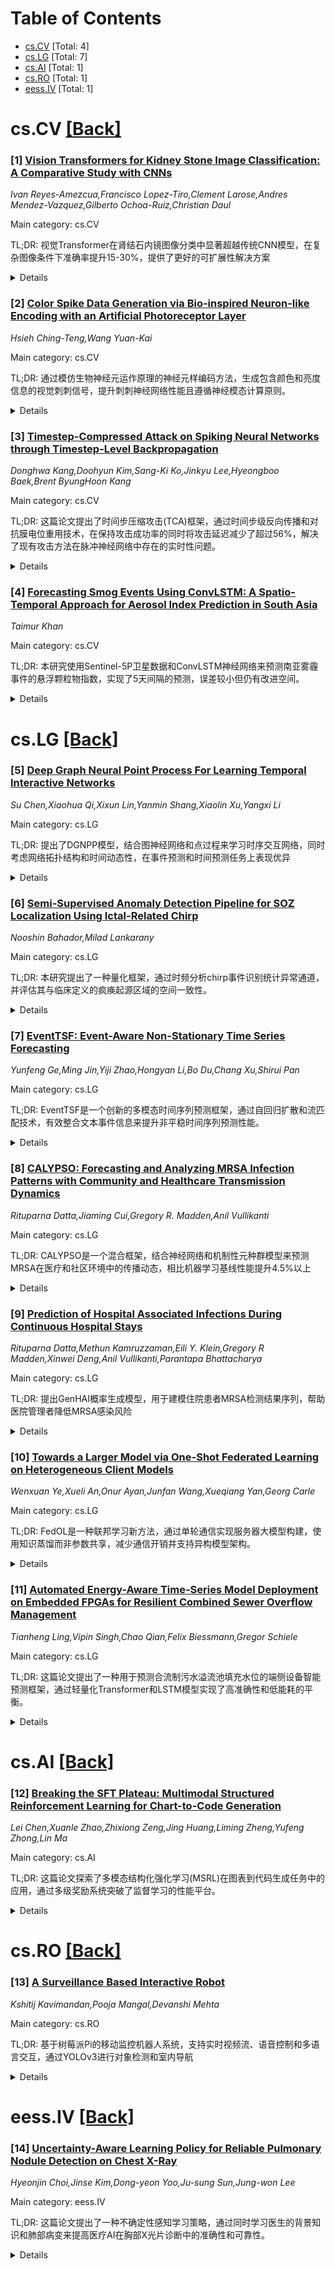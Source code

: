 <div id=toc></div>

# Table of Contents

- [cs.CV](#cs.CV) [Total: 4]
- [cs.LG](#cs.LG) [Total: 7]
- [cs.AI](#cs.AI) [Total: 1]
- [cs.RO](#cs.RO) [Total: 1]
- [eess.IV](#eess.IV) [Total: 1]


<div id='cs.CV'></div>

# cs.CV [[Back]](#toc)

### [1] [Vision Transformers for Kidney Stone Image Classification: A Comparative Study with CNNs](https://arxiv.org/abs/2508.13461)
*Ivan Reyes-Amezcua,Francisco Lopez-Tiro,Clement Larose,Andres Mendez-Vazquez,Gilberto Ochoa-Ruiz,Christian Daul*

Main category: cs.CV

TL;DR: 视觉Transformer在肾结石内镜图像分类中显著超越传统CNN模型，在复杂图像条件下准确率提升15-30%，提供了更好的可扩展性解决方案


<details>
  <summary>Details</summary>
Motivation: 肾结石分类对个性化治疗和复发预防至关重要，但传统CNN模型在处理长距离依赖关系时存在限制，影响在变化的成像条件下的性能

Method: 进行视觉Transformer(ViT)与CNN基础模型(ResNet50)的对比分析，在两个ex vivo数据集(包括CCD相机和缓性尿道镜图像)上评估性能，采用ImageNet-21k预训练的ViT-base模型

Result: ViT模型在各种成像条件下均超过ResNet50基准。在最复杂的内镜图像子集中，ViT达到95.2%准确率和95.1% F1分数(ResNet50仅64.5%和59.3%)；在混合视图子集中，ViT达到87.1%准确率(ResNet50为78.4%)，在精度和召回率上也都有显著提升

Conclusion: ViT基础架构提供了更优称的分类性能，为肾结石图像分析提供了一种可扩展的传统CNN替代方案

Abstract: Kidney stone classification from endoscopic images is critical for
personalized treatment and recurrence prevention. While convolutional neural
networks (CNNs) have shown promise in this task, their limited ability to
capture long-range dependencies can hinder performance under variable imaging
conditions. This study presents a comparative analysis between Vision
Transformers (ViTs) and CNN-based models, evaluating their performance on two
ex vivo datasets comprising CCD camera and flexible ureteroscope images. The
ViT-base model pretrained on ImageNet-21k consistently outperformed a ResNet50
baseline across multiple imaging conditions. For instance, in the most visually
complex subset (Section patches from endoscopic images), the ViT model achieved
95.2% accuracy and 95.1% F1-score, compared to 64.5% and 59.3% with ResNet50.
In the mixed-view subset from CCD-camera images, ViT reached 87.1% accuracy
versus 78.4% with CNN. These improvements extend across precision and recall as
well. The results demonstrate that ViT-based architectures provide superior
classification performance and offer a scalable alternative to conventional
CNNs for kidney stone image analysis.

</details>


### [2] [Color Spike Data Generation via Bio-inspired Neuron-like Encoding with an Artificial Photoreceptor Layer](https://arxiv.org/abs/2508.13558)
*Hsieh Ching-Teng,Wang Yuan-Kai*

Main category: cs.CV

TL;DR: 通过模仿生物神经元运作原理的神经元样编码方法，生成包含颜色和亮度信息的视觉刺刺信号，提升刺刺神经网络性能且遵循神经模态计算原则。


<details>
  <summary>Details</summary>
Motivation: 解决SNN性能落后于CNN的问题，主要因为刺刺数据信息容量有限，而现有用静态图像训练SNN的方法又违背了神经模态计算的原则。

Method: 提出神经元样编码方法，基于生物神经元的内在运作原理和功能生成刺刺数据，并加入人造光受器层以使刺刺数据包含颜色和亮度信息。

Result: 实验结果显示，这种受生物学启发的方法有效增加了刺刺信号的信息含量，提高了SNN的性能，同时遵循神经模态计算原则。

Conclusion: 这种方法有望克服神经模态计算的当前限制，促进SNN的更广泛应用。

Abstract: In recent years, neuromorphic computing and spiking neural networks (SNNs)
have ad-vanced rapidly through integration with deep learning. However, the
performance of SNNs still lags behind that of convolutional neural networks
(CNNs), primarily due to the limited information capacity of spike-based data.
Although some studies have attempted to improve SNN performance by training
them with non-spiking inputs such as static images, this approach deviates from
the original intent of neuromorphic computing, which emphasizes spike-based
information processing. To address this issue, we propose a Neuron-like
Encoding method that generates spike data based on the intrinsic operational
principles and functions of biological neurons. This method is further enhanced
by the incorporation of an artificial pho-toreceptor layer, enabling spike data
to carry both color and luminance information, thereby forming a complete
visual spike signal. Experimental results using the Integrate-and-Fire neuron
model demonstrate that this biologically inspired approach effectively
increases the information content of spike signals and improves SNN
performance, all while adhering to neuromorphic principles. We believe this
concept holds strong potential for future development and may contribute to
overcoming current limitations in neuro-morphic computing, facilitating broader
applications of SNNs.

</details>


### [3] [Timestep-Compressed Attack on Spiking Neural Networks through Timestep-Level Backpropagation](https://arxiv.org/abs/2508.13812)
*Donghwa Kang,Doohyun Kim,Sang-Ki Ko,Jinkyu Lee,Hyeongboo Baek,Brent ByungHoon Kang*

Main category: cs.CV

TL;DR: 这篇论文提出了时间步压缩攻击(TCA)框架，通过时间步级反向传播和对抗膜电位重用技术，在保持攻击成功率的同时将攻击延迟减少了超过56%，解决了现有攻击方法在脉冲神经网络中存在的实时性问题。


<details>
  <summary>Details</summary>
Motivation: 现有的基于FGSM和PGD框架的梯度基础攻击方法在脉冲神经网络(SNNs)中存在显著的攻击延迟问题，这主要是因为它们直接扩展自ANN范式，没有利用SNN的关键特性，导致多时间步处理耗时过长，不适用于实际的实时应用。

Method: 提出时间步压缩攻击(TCA)框架，包含两个核心组件：1)时间步级反向传播(TLBP)，基于发现生成干扰的全局时间信息并非关键，支持按时间步评估并提前停止；2)对抗膜电位重用(A-MPR)，利用初始时间步主要用于累积膜电位的特点，将这个热身阶段预计算并重用。

Result: 在VGG-11和ResNet-17模型上使用CIFAR-10/100和CIFAR10-DVS数据集进行实验，TCA在白盒和黑盒设置下分别将所需攻击延迟减少了最高56.6%和57.1%，同时保持了相当的攻击成功率。

Conclusion: TCA框架通过充分利用SNN的特有性质，有效解决了现有攻击方法在实时应用中的延迟问题，为SNN安全研究提供了更高效的对抗攻击方案。

Abstract: State-of-the-art (SOTA) gradient-based adversarial attacks on spiking neural
networks (SNNs), which largely rely on extending FGSM and PGD frameworks, face
a critical limitation: substantial attack latency from multi-timestep
processing, rendering them infeasible for practical real-time applications.
This inefficiency stems from their design as direct extensions of ANN
paradigms, which fail to exploit key SNN properties. In this paper, we propose
the timestep-compressed attack (TCA), a novel framework that significantly
reduces attack latency. TCA introduces two components founded on key insights
into SNN behavior. First, timestep-level backpropagation (TLBP) is based on our
finding that global temporal information in backpropagation to generate
perturbations is not critical for an attack's success, enabling per-timestep
evaluation for early stopping. Second, adversarial membrane potential reuse
(A-MPR) is motivated by the observation that initial timesteps are
inefficiently spent accumulating membrane potential, a warm-up phase that can
be pre-calculated and reused. Our experiments on VGG-11 and ResNet-17 with the
CIFAR-10/100 and CIFAR10-DVS datasets show that TCA significantly reduces the
required attack latency by up to 56.6% and 57.1% compared to SOTA methods in
white-box and black-box settings, respectively, while maintaining a comparable
attack success rate.

</details>


### [4] [Forecasting Smog Events Using ConvLSTM: A Spatio-Temporal Approach for Aerosol Index Prediction in South Asia](https://arxiv.org/abs/2508.13891)
*Taimur Khan*

Main category: cs.CV

TL;DR: 本研究使用Sentinel-5P卫星数据和ConvLSTM神经网络来预测南亚雾霾事件的悬浮颗粒物指数，实现了5天间隔的预测，误差较小但仍有改进空间。


<details>
  <summary>Details</summary>
Motivation: 南亚雾霾事件对印度-恒河平原造成严重的社会经济影响，但缺乏区域尺度的实时预测系统。悬浮颗粒物指数与雾霾形成密切相关，是空气质量指数的重要组成部分。

Method: 使用2019-2023年Sentinel-5P卫星气溶胶数据，采用卷积长短期记忆(ConvLSTM)神经网络模型，利用340-380nm紫外气溶胶指数作为预测因子，捕捉时空相关性。

Result: 模型能够以5天间隔预测气溶胶指数，均方误差约0.0018，损失约0.3995，结构相似性指数约0.74，表现优于先前模型。

Conclusion: ConvLSTM模型能有效预测南亚雾霾事件，但可通过整合更多数据和优化架构来进一步提升预测性能。

Abstract: The South Asian Smog refers to the recurring annual air pollution events
marked by high contaminant levels, reduced visibility, and significant
socio-economic impacts, primarily affecting the Indo-Gangetic Plains (IGP) from
November to February. Over the past decade, increased air pollution sources
such as crop residue burning, motor vehicles, and changing weather patterns
have intensified these smog events. However, real-time forecasting systems for
increased particulate matter concentrations are still not established at
regional scale. The Aerosol Index, closely tied to smog formation and a key
component in calculating the Air Quality Index (AQI), reflects particulate
matter concentrations. This study forecasts aerosol events using Sentinel-5P
air constituent data (2019-2023) and a Convolutional Long-Short Term Memory
(ConvLSTM) neural network, which captures spatial and temporal correlations
more effectively than previous models. Using the Ultraviolet (UV) Aerosol Index
at 340-380 nm as the predictor, results show the Aerosol Index can be
forecasted at five-day intervals with a Mean Squared Error of ~0.0018, loss of
~0.3995, and Structural Similarity Index of ~0.74. While effective, the model
can be improved by integrating additional data and refining its architecture.

</details>


<div id='cs.LG'></div>

# cs.LG [[Back]](#toc)

### [5] [Deep Graph Neural Point Process For Learning Temporal Interactive Networks](https://arxiv.org/abs/2508.13219)
*Su Chen,Xiaohua Qi,Xixun Lin,Yanmin Shang,Xiaolin Xu,Yangxi Li*

Main category: cs.LG

TL;DR: 提出了DGNPP模型，结合图神经网络和点过程来学习时序交互网络，同时考虑网络拓扑结构和时间动态性，在事件预测和时间预测任务上表现优异


<details>
  <summary>Details</summary>
Motivation: 现有的时序交互网络学习忽略了网络拓扑结构的影响，将问题简化为粗粒度的多序列预测

Method: DGNPP模型包含节点聚合层（捕获拓扑结构生成静态表示）和自注意力层（动态更新嵌入），将动态和静态嵌入结合到事件强度函数中，通过最大似然估计优化

Result: 在三个公开数据集上的实验表明，DGNPP在事件预测和时间预测任务上实现了优越性能和高效率，显著优于基线模型

Conclusion: DGNPP有效解决了先前方法的局限性，成功整合了网络拓扑结构和时间动态信息

Abstract: Learning temporal interaction networks(TIN) is previously regarded as a
coarse-grained multi-sequence prediction problem, ignoring the network topology
structure influence. This paper addresses this limitation and a Deep Graph
Neural Point Process(DGNPP) model for TIN is proposed. DGNPP consists of two
key modules: the Node Aggregation Layer and the Self Attentive Layer. The Node
Aggregation Layer captures topological structures to generate static
representation for users and items, while the Self Attentive Layer dynamically
updates embeddings over time. By incorporating both dynamic and static
embeddings into the event intensity function and optimizing the model via
maximum likelihood estimation, DGNPP predicts events and occurrence time
effectively. Experimental evaluations on three public datasets demonstrate that
DGNPP achieves superior performance in event prediction and time prediction
tasks with high efficiency, significantly outperforming baseline models and
effectively mitigating the limitations of prior approaches.

</details>


### [6] [Semi-Supervised Anomaly Detection Pipeline for SOZ Localization Using Ictal-Related Chirp](https://arxiv.org/abs/2508.13406)
*Nooshin Bahador,Milad Lankarany*

Main category: cs.LG

TL;DR: 本研究提出了一种量化框架，通过时频分析chirp事件识别统计异常通道，并评估其与临床定义的疯痪起源区域的空间一致性。


<details>
  <summary>Details</summary>
Motivation: 为了提供一种补充方法来准确定位疯痪起源区域，特别是在所测病人中验证手术成功的情况下。

Method: 采用两步方法：(1)无监督异常检测，使用局部异常因子(LOF)分析识别异常通道；(2)空间相关性分析，计算精确匹配指标和加权指数相似性。

Result: 方法在疯痪免病人群中表现最佳（精度均值0.903），成功所测病人也显示良好结果（精度均值0.865），而失败案例的一致性较低（精度均值0.460）。

Conclusion: chirp基础的异常检测结合加权空间指标，提供了一种有效的SOZ定位补充方法，特别适用于所测成功的病人。

Abstract: This study presents a quantitative framework for evaluating the spatial
concordance between clinically defined seizure onset zones (SOZs) and
statistically anomalous channels identified through time-frequency analysis of
chirp events. The proposed pipeline employs a two-step methodology: (1)
Unsupervised Outlier Detection, where Local Outlier Factor (LOF) analysis with
adaptive neighborhood selection identifies anomalous channels based on
spectro-temporal features of chirp (Onset frequency, offset frequency, and
temporal duration); and (2) Spatial Correlation Analysis, which computes both
exact co-occurrence metrics and weighted index similarity, incorporating
hemispheric congruence and electrode proximity. Key findings demonstrate that
the LOF-based approach (N neighbors=20, contamination=0.2) effectively detects
outliers, with index matching (weighted by channel proximity) outperforming
exact matching in SOZ localization. Performance metrics (precision, recall, F1)
were highest for seizure-free patients (Index Precision mean: 0.903) and those
with successful surgical outcomes (Index Precision mean: 0.865), whereas
failure cases exhibited lower concordance (Index Precision mean: 0.460). The
key takeaway is that chirp-based outlier detection, combined with weighted
spatial metrics, provides a complementary method for SOZ localization,
particularly in patients with successful surgical outcomes.

</details>


### [7] [EventTSF: Event-Aware Non-Stationary Time Series Forecasting](https://arxiv.org/abs/2508.13434)
*Yunfeng Ge,Ming Jin,Yiji Zhao,Hongyan Li,Bo Du,Chang Xu,Shirui Pan*

Main category: cs.LG

TL;DR: EventTSF是一个创新的多模态时间序列预测框架，通过自回归扩散和流匹配技术，有效整合文本事件信息来提升非平稳时间序列预测性能。


<details>
  <summary>Details</summary>
Motivation: 传统时间序列预测方法主要依赖单一模态数据，无法充分利用文本事件信息，导致在非平稳动态场景下预测性能受限。需要解决时间序列与文本事件之间的细粒度同步、时间不确定性以及模态对齐等挑战。

Method: 提出EventTSF框架，采用自回归扩散生成模型，在每个时间步使用流匹配技术捕捉时间-事件交互。通过事件语义信号自适应控制流匹配时间步，并使用多模态U形扩散transformer在不同分辨率下有效融合时间和文本模态。

Result: 在8个合成和真实数据集上的实验表明，EventTSF在12个基线方法中表现最优，预测准确率提升10.7%，训练效率提高1.13倍。

Conclusion: EventTSF成功解决了多模态时间序列预测中的关键挑战，证明了整合文本事件信息对提升非平稳时间序列预测性能的重要价值，为跨模态时间序列分析提供了有效解决方案。

Abstract: Time series forecasting plays a vital role in critical domains like energy
and transportation, where non-stationary dynamics are deeply intertwined with
events in other modalities such as texts. However, incorporating natural
language-based external events to improve non-stationary forecasting remains
largely unexplored, as most approaches still rely on a single modality,
resulting in limited contextual knowledge and model underperformance. Enabling
fine-grained multimodal interactions between temporal and textual data is
challenged by three fundamental issues: (1) the difficulty of fine-grained
synchronization between time-varying discrete textual events and continuous
time series; (2) the inherent temporal uncertainty introduced by textual
semantics; and (3) the misalignment between textual event embeddings and
multi-resolution temporal patterns. In this work, we address these challenges
by introducing event-aware non-stationary time series forecasting (EventTSF),
an autoregressive generation framework that integrates historical time series
with textual events to make subsequent forecasts. Specifically, EventTSF uses
autoregressive diffusion with flow matching at each step to capture nuanced
temporal-event interactions. To handle event-induced uncertainty, flow matching
timesteps are adaptively controlled according to event semantic signals. The
underlying denoiser employs a multimodal U-shaped diffusion transformer that
efficiently fuses temporal and textual modalities across different resolutions.
Extensive experiments on 8 synthetic and real-world datasets show that EventTSF
outperforms 12 baselines across diverse event-aware non-stationary time series
forecasting scenarios, achieving substantial improvements of 10.7% higher
forecasting accuracy and $1.13\times$ faster training efficiency.

</details>


### [8] [CALYPSO: Forecasting and Analyzing MRSA Infection Patterns with Community and Healthcare Transmission Dynamics](https://arxiv.org/abs/2508.13548)
*Rituparna Datta,Jiaming Cui,Gregory R. Madden,Anil Vullikanti*

Main category: cs.LG

TL;DR: CALYPSO是一个混合框架，结合神经网络和机制性元种群模型来预测MRSA在医疗和社区环境中的传播动态，相比机器学习基线性能提升4.5%以上


<details>
  <summary>Details</summary>
Motivation: MRSA是医院和长期护理机构的重要公共卫生威胁，现有预测模型缺乏流行病学可解释性且性能有限，机制性流行病模型难以校准且无法有效整合多样化数据集

Method: 整合神经网络与机制性元种群模型，利用患者级保险索赔数据、通勤数据和医疗转移模式来学习区域和时间特异性参数，捕捉MRSA传播动态

Result: CALYPSO相比机器学习基线在全州范围预测性能提升超过4.5%，能够识别高风险区域和制定成本效益高的感染预防资源分配策略

Conclusion: 该混合框架能够提供准确、可解释的多空间分辨率预测，支持感染控制政策和暴发风险的反事实分析，为公共卫生决策提供有力工具

Abstract: Methicillin-resistant Staphylococcus aureus (MRSA) is a critical public
health threat within hospitals as well as long-term care facilities. Better
understanding of MRSA risks, evaluation of interventions and forecasting MRSA
rates are important public health problems. Existing forecasting models rely on
statistical or neural network approaches, which lack epidemiological
interpretability, and have limited performance. Mechanistic epidemic models are
difficult to calibrate and limited in incorporating diverse datasets. We
present CALYPSO, a hybrid framework that integrates neural networks with
mechanistic metapopulation models to capture the spread dynamics of infectious
diseases (i.e., MRSA) across healthcare and community settings. Our model
leverages patient-level insurance claims, commuting data, and healthcare
transfer patterns to learn region- and time-specific parameters governing MRSA
spread. This enables accurate, interpretable forecasts at multiple spatial
resolutions (county, healthcare facility, region, state) and supports
counterfactual analyses of infection control policies and outbreak risks. We
also show that CALYPSO improves statewide forecasting performance by over 4.5%
compared to machine learning baselines, while also identifying high-risk
regions and cost-effective strategies for allocating infection prevention
resources.

</details>


### [9] [Prediction of Hospital Associated Infections During Continuous Hospital Stays](https://arxiv.org/abs/2508.13561)
*Rituparna Datta,Methun Kamruzzaman,Eili Y. Klein,Gregory R Madden,Xinwei Deng,Anil Vullikanti,Parantapa Bhattacharya*

Main category: cs.LG

TL;DR: 提出GenHAI概率生成模型，用于建模住院患者MRSA检测结果序列，帮助医院管理者降低MRSA感染风险


<details>
  <summary>Details</summary>
Motivation: MRSA被CDC列为严重抗菌素耐药性威胁，住院患者因多种因素面临高风险，需要有效工具来理解和减轻感染风险

Method: 基于概率编程范式的生成概率模型，能够近似回答预测性、因果性和反事实性问题

Result: 在两个真实数据集上与判别式和生成式机器学习模型比较，证明了模型的有效性

Conclusion: GenHAI模型为医院管理者提供了一个强大的工具，可用于回答关于MRSA感染风险的各种重要问题

Abstract: The US Centers for Disease Control and Prevention (CDC), in 2019, designated
Methicillin-resistant Staphylococcus aureus (MRSA) as a serious antimicrobial
resistance threat. The risk of acquiring MRSA and suffering life-threatening
consequences due to it remains especially high for hospitalized patients due to
a unique combination of factors, including: co-morbid conditions, immuno
suppression, antibiotic use, and risk of contact with contaminated hospital
workers and equipment. In this paper, we present a novel generative
probabilistic model, GenHAI, for modeling sequences of MRSA test results
outcomes for patients during a single hospitalization. This model can be used
to answer many important questions from the perspectives of hospital
administrators for mitigating the risk of MRSA infections. Our model is based
on the probabilistic programming paradigm, and can be used to approximately
answer a variety of predictive, causal, and counterfactual questions. We
demonstrate the efficacy of our model by comparing it against discriminative
and generative machine learning models using two real-world datasets.

</details>


### [10] [Towards a Larger Model via One-Shot Federated Learning on Heterogeneous Client Models](https://arxiv.org/abs/2508.13625)
*Wenxuan Ye,Xueli An,Onur Ayan,Junfan Wang,Xueqiang Yan,Georg Carle*

Main category: cs.LG

TL;DR: FedOL是一种联邦学习新方法，通过单轮通信实现服务器大模型构建，使用知识蒸馏而非参数共享，减少通信开销并支持异构模型架构。


<details>
  <summary>Details</summary>
Motivation: 解决联邦学习中统一模型架构要求、多轮通信开销大、客户端计算资源受限等问题，同时保护数据隐私。

Method: 采用知识蒸馏技术，客户端仅交换在未标记公共数据集上的预测输出；引入专门的目标函数迭代优化伪标签和服务器模型；设计定制化的伪标签生成和知识蒸馏策略。

Result: 仿真结果显示FedOL显著优于现有基线方法，为移动网络提供了成本效益高的解决方案。

Conclusion: FedOL通过单轮通信和知识蒸馏有效解决了联邦学习中的通信开销和资源异构问题，同时保持了数据隐私保护。

Abstract: Large models, renowned for superior performance, outperform smaller ones even
without billion-parameter scales. While mobile network servers have ample
computational resources to support larger models than client devices, privacy
constraints prevent clients from directly sharing their raw data. Federated
Learning (FL) enables decentralized clients to collaboratively train a shared
model by exchanging model parameters instead of transmitting raw data. Yet, it
requires a uniform model architecture and multiple communication rounds, which
neglect resource heterogeneity, impose heavy computational demands on clients,
and increase communication overhead. To address these challenges, we propose
FedOL, to construct a larger and more comprehensive server model in one-shot
settings (i.e., in a single communication round). Instead of model parameter
sharing, FedOL employs knowledge distillation, where clients only exchange
model prediction outputs on an unlabeled public dataset. This reduces
communication overhead by transmitting compact predictions instead of full
model weights and enables model customization by allowing heterogeneous model
architectures. A key challenge in this setting is that client predictions may
be biased due to skewed local data distributions, and the lack of ground-truth
labels in the public dataset further complicates reliable learning. To mitigate
these issues, FedOL introduces a specialized objective function that
iteratively refines pseudo-labels and the server model, improving learning
reliability. To complement this, FedOL incorporates a tailored pseudo-label
generation and knowledge distillation strategy that effectively integrates
diverse knowledge. Simulation results show that FedOL significantly outperforms
existing baselines, offering a cost-effective solution for mobile networks
where clients possess valuable private data but limited computational
resources.

</details>


### [11] [Automated Energy-Aware Time-Series Model Deployment on Embedded FPGAs for Resilient Combined Sewer Overflow Management](https://arxiv.org/abs/2508.13905)
*Tianheng Ling,Vipin Singh,Chao Qian,Felix Biessmann,Gregor Schiele*

Main category: cs.LG

TL;DR: 这篇论文提出了一种用于预测合流制污水溢流池填充水位的端侧设备智能预测框架，通过轻量化Transformer和LSTM模型实现了高准确性和低能耗的平衡。


<details>
  <summary>Details</summary>
Motivation: 极端天气事件加剧了老化合流污水系统的溢流风险，而现有AI预测方法依赖云计算在通信故障时可靠性低，需要能够在端侧设备上高效执行的解决方案。

Method: 提出了一种端到端的预测框架，整合轻量化Transformer和LSTM模型，通过整数采样压缩技术优化模型性能。使用自动化硬件感知部署流程在AMD Spartan-7 FPGA上寻找最优模型配置。

Result: 8位Transformer模型在24小时历史数据训练下实现了高准确性(MSE 0.0376)，每次推理能耗0.370mJ。8位LSTM模型能耗更低(0.009mJ)但准确性差14.89%，训练时间更长。

Conclusion: 该工作实现了本地化、能效高的预测能力，为合流制污水系统提供了更鲁棒的解决方案，根据部署优先级选择LSTM(极低能耗)或Transformer(高准确性)模型。

Abstract: Extreme weather events, intensified by climate change, increasingly challenge
aging combined sewer systems, raising the risk of untreated wastewater
overflow. Accurate forecasting of sewer overflow basin filling levels can
provide actionable insights for early intervention, helping mitigating
uncontrolled discharge. In recent years, AI-based forecasting methods have
offered scalable alternatives to traditional physics-based models, but their
reliance on cloud computing limits their reliability during communication
outages. To address this, we propose an end-to-end forecasting framework that
enables energy-efficient inference directly on edge devices. Our solution
integrates lightweight Transformer and Long Short-Term Memory (LSTM) models,
compressed via integer-only quantization for efficient on-device execution.
Moreover, an automated hardware-aware deployment pipeline is used to search for
optimal model configurations by jointly minimizing prediction error and energy
consumption on an AMD Spartan-7 XC7S15 FPGA. Evaluated on real-world sewer
data, the selected 8-bit Transformer model, trained on 24 hours of historical
measurements, achieves high accuracy (MSE 0.0376) at an energy cost of 0.370 mJ
per inference. In contrast, the optimal 8-bit LSTM model requires significantly
less energy (0.009 mJ, over 40x lower) but yields 14.89% worse accuracy (MSE
0.0432) and much longer training time. This trade-off highlights the need to
align model selection with deployment priorities, favoring LSTM for ultra-low
energy consumption or Transformer for higher predictive accuracy. In general,
our work enables local, energy-efficient forecasting, contributing to more
resilient combined sewer systems. All code can be found in the GitHub
Repository (https://github.com/tianheng-ling/EdgeOverflowForecast).

</details>


<div id='cs.AI'></div>

# cs.AI [[Back]](#toc)

### [12] [Breaking the SFT Plateau: Multimodal Structured Reinforcement Learning for Chart-to-Code Generation](https://arxiv.org/abs/2508.13587)
*Lei Chen,Xuanle Zhao,Zhixiong Zeng,Jing Huang,Liming Zheng,Yufeng Zhong,Lin Ma*

Main category: cs.AI

TL;DR: 这篇论文探索了多模态结构化强化学习(MSRL)在图表到代码生成任务中的应用，通过多级奖励系统突破了监督学习的性能平台。


<details>
  <summary>Details</summary>
Motivation: 强化学习在需要深度理解信息丰富图像和生成结构化输出的任务中应用不足，监督学习单独使用往往不够有效，需要有效的强化学习策略来奖励结构化输出。

Method: 提出多模态结构化强化学习(MSRL)，构建了包含300万对图表-代码的最大训练语料库，使用多级奖励系统：文本层面的规则基奖励验证细粒度代码细节，视觉层面的模型基奖励通过渲染代码到图像并使用评估器模型评估结构相似性，采用两阶段课程进行训练稳定性控制。

Result: MSRL显著突破了监督学习的性能平台，在ChartMimic和ReachQA净高上分别提升6.2%和9.9%，达到了与先进闭源模型竞争的性能。

Conclusion: 多模态结构化强化学习是解决图表到代码生成这类需要复杂理解的多模态任务的有效方法，多级奖励系统能够有效提升结构化输出的质量。

Abstract: While reinforcement learning (RL) has proven highly effective for general
reasoning in vision-language models, its application to tasks requiring
in-depth understanding of information-rich images and generation of structured
outputs remains underexplored. Chart-to-code generation exemplifies this
challenge, demanding complex reasoning over visual charts to generate
structured code. Supervised fine-tuning (SFT) alone is often insufficient,
highlighting the need for effective RL strategies that appropriately reward
structured outputs. We systematically investigate the performance plateau in
SFT through large-scale experiments and propose Multimodal Structured
Reinforcement Learning (MSRL) for chart-to-code generation, which substantially
breaks through this plateau. We construct the largest training corpus to date,
containing 3 million chart-code pairs from real-world arXiv tables to mitigate
simplistic patterns of prior synthetic data. Despite reaching state-of-the-art
performance, our experiments show that scaling SFT data eventually hits a
plateau where further increases yield negligible improvements. Our MSRL method
leverages a multi-granularity structured reward system using multimodal textual
and visual feedback. At the textual level, rule-based rewards validate
fine-grained code details. At the visual level, model-based rewards assess
structural similarity by rendering generated code into images and employing an
evaluator model. We implement this within a two-stage curriculum for training
stability. Results demonstrate that MSRL significantly breaks the SFT plateau,
improving high-level metrics by 6.2% and 9.9% on ChartMimic and ReachQA
benchmarks respectively, achieving competitive performance with advanced
closed-source models.

</details>


<div id='cs.RO'></div>

# cs.RO [[Back]](#toc)

### [13] [A Surveillance Based Interactive Robot](https://arxiv.org/abs/2508.13319)
*Kshitij Kavimandan,Pooja Mangal,Devanshi Mehta*

Main category: cs.RO

TL;DR: 基于树莓派Pi的移动监控机器人系统，支持实时视频流、语音控制和多语言交互，通过YOLOv3进行对象检测和室内导航


<details>
  <summary>Details</summary>
Motivation: 建立一个使用普通硬件和开源软件的易复现移动监控机器人系统，支持远程监控和语音控制

Method: 使用2台Raspberry Pi 4（前端和中央单元），采用FFmpeg传输视频，YOLOv3进行对象检测，Python语音库实现语音识别和翻译，Kinect RGB-D传感器提供视觉输入

Result: 室内测试中能够在CPU上以交互帧率检测常见物体，可靠识别命令并转换为动作，无需手动控制

Conclusion: 设计依靠市面硬件和开源软件，易于复现，并提出了传感器融合、GPU加速、人脸和文本识别等扩展可能性

Abstract: We build a mobile surveillance robot that streams video in real time and
responds to speech so a user can monitor and steer it from a phone or browser.
The system uses two Raspberry Pi 4 units: a front unit on a differential drive
base with camera, mic, and speaker, and a central unit that serves the live
feed and runs perception. Video is sent with FFmpeg. Objects in the scene are
detected using YOLOv3 to support navigation and event awareness. For voice
interaction, we use Python libraries for speech recognition, multilingual
translation, and text-to-speech, so the robot can take spoken commands and read
back responses in the requested language. A Kinect RGB-D sensor provides visual
input and obstacle cues. In indoor tests the robot detects common objects at
interactive frame rates on CPU, recognises commands reliably, and translates
them to actions without manual control. The design relies on off-the-shelf
hardware and open software, making it easy to reproduce. We discuss limits and
practical extensions, including sensor fusion with ultrasonic range data, GPU
acceleration, and adding face and text recognition.

</details>


<div id='eess.IV'></div>

# eess.IV [[Back]](#toc)

### [14] [Uncertainty-Aware Learning Policy for Reliable Pulmonary Nodule Detection on Chest X-Ray](https://arxiv.org/abs/2508.13236)
*Hyeonjin Choi,Jinse Kim,Dong-yeon Yoo,Ju-sung Sun,Jung-won Lee*

Main category: eess.IV

TL;DR: 这篇论文提出了一种不确定性感知学习策略，通过同时学习医生的背景知识和肺部病变来提高医疗AI在胸部X光片诊断中的准确性和可靠性。


<details>
  <summary>Details</summary>
Motivation: 医生对医疗AI系统的不信任主要来自于对其诊断不确定性的担忧。临床诊断中医生利用了广泛的背景知识和经验，而医疗AI仅依赖对目标病变的重复学习，导致知识缺乏和诊断不确定性。

Method: 提出了不确定性感知学习策略，同时学习医生的背景知识和胸部X光片病变信息。使用了来自Ajou大学医院2,517张无病变图像和656张结节图像进行实验。

Result: 提出模型达到92%准确率（IoU 0.2 / FPPI 2），敏感度比基准模型提高10%，不确定性指标熬低了20%（熷增量减少0.2）。

Conclusion: 通过学习医生的背景知识，可以有效解决医疗AI的知识缺乏问题，提高诊断准确性和可靠性，有助于推进医疗AI在临床中的广泛采用。

Abstract: Early detection and rapid intervention of lung cancer are crucial.
Nonetheless, ensuring an accurate diagnosis is challenging, as physicians'
ability to interpret chest X-rays varies significantly depending on their
experience and degree of fatigue. Although medical AI has been rapidly
advancing to assist in diagnosis, physicians' trust in such systems remains
limited, preventing widespread clinical adoption. This skepticism fundamentally
stems from concerns about its diagnostic uncertainty. In clinical diagnosis,
physicians utilize extensive background knowledge and clinical experience. In
contrast, medical AI primarily relies on repetitive learning of the target
lesion to generate diagnoses based solely on that data. In other words, medical
AI does not possess sufficient knowledge to render a diagnosis, leading to
diagnostic uncertainty. Thus, this study suggests an Uncertainty-Aware Learning
Policy that can address the issue of knowledge deficiency by learning the
physicians' background knowledge alongside the Chest X-ray lesion information.
We used 2,517 lesion-free images and 656 nodule images, all obtained from Ajou
University Hospital. The proposed model attained 92% (IoU 0.2 / FPPI 2) with a
10% enhancement in sensitivity compared to the baseline model while also
decreasing entropy as a measure of uncertainty by 0.2.

</details>
